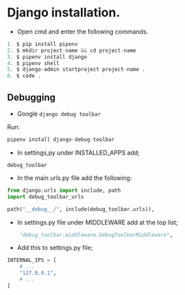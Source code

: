 # Django installation.

- Open cmd and enter the following commands.

```py
1. $ pip install pipenv
2. $ mkdir project-name && cd project-name
3. $ pipenv install django
4. $ pipenv shell
5. $ django-admin startproject project-name .
6. $ code .
```

## Debugging

- Google `django debug toolbar`

Run:

```py
pipenv install django-debug-toolbar
```
- In settings,py under INSTALLED_APPS add;

`debug_toolbar`

- In the main urls.py file add the following:

```py
from django.urls import include, path
import debug_toolbar_urls

path("__debug__/", include(debug_toolbar.urls)),
```

- In settings.py file under MIDDLEWARE add at the top list;

```py
    "debug_toolbar.middleware.DebugToolbarMiddleware",
```

- Add this to settings.py file;
```py
INTERNAL_IPS = [
    # ...
    "127.0.0.1",
    # ...
]
```